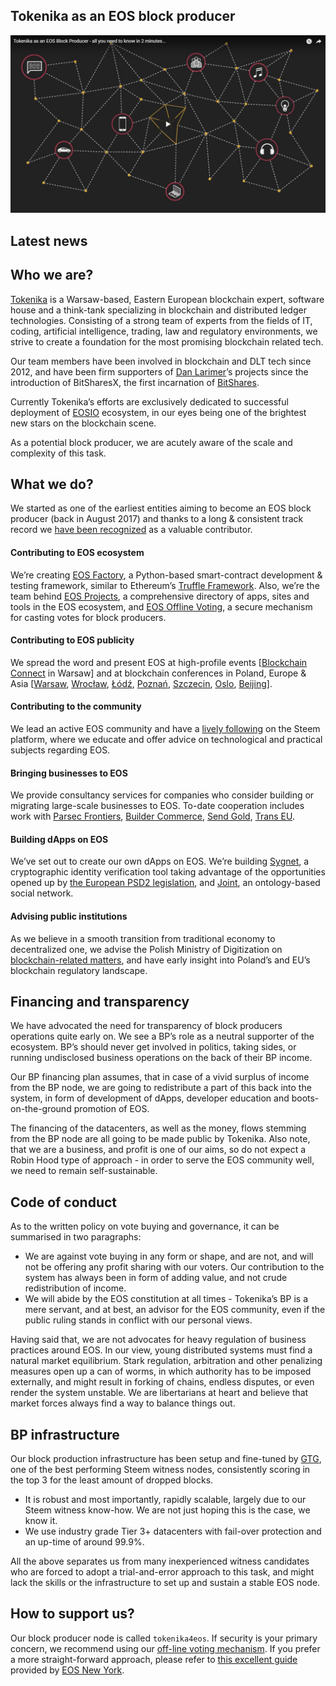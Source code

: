 ## Tokenika as an EOS block producer

![video](video.png)

## Latest news

## Who we are?

[Tokenika](https://tokenika.io/) is a Warsaw-based, Eastern European blockchain expert, software house and a think-tank specializing in blockchain and distributed ledger technologies. Consisting of a strong team of experts from the fields of IT, coding, artificial intelligence, trading, law and regulatory environments, we strive to create a foundation for the most promising blockchain related tech.

Our team members have been involved in blockchain and DLT tech since 2012, and have been firm supporters of [Dan Larimer](	https://en.wikipedia.org/wiki/Daniel_Larimer)’s projects since the introduction of BitSharesX, the first incarnation of [BitShares](https://bitshares.org/).

Currently Tokenika’s efforts are exclusively dedicated to successful deployment of [EOSIO](https://eos.io/) ecosystem, in our eyes being one of the brightest new stars on the blockchain scene.

As a potential block producer, we are acutely aware of the scale and complexity of this task.

## What we do?

We started as one of the earliest entities aiming to become an EOS block producer (back in August 2017) and thanks to a long & consistent track record we [have been recognized](https://steemit.com/eos/@eosnewyork/your-vote-matters-5-examples-of-good-block-producers) as a valuable contributor.

#### Contributing to EOS ecosystem

We’re creating [EOS Factory](https://github.com/tokenika/eosfactory), a Python-based smart-contract development & testing framework, similar to Ethereum’s [Truffle Framework](http://truffleframework.com/). Also, we’re the team behind [EOS Projects](https://eosprojects.org/), a comprehensive directory of apps, sites and tools in the EOS ecosystem, and [EOS Offline Voting](https://github.com/tokenika/secure-bp-voting), a secure mechanism for casting votes for block producers.

#### Contributing to EOS publicity

We spread the word and present EOS at high-profile events [[Blockchain Connect](http://connectwarsaw.org/) in Warsaw] and at blockchain conferences in Poland, Europe & Asia [[Warsaw](https://www.facebook.com/events/903326303125907/), [Wrocław](https://www.meetup.com/pl-pl/wroclaw-blockchain-meetup/events/246349912/?eventid=246349912), [Łódź](https://www.facebook.com/events/160585741214328/), [Poznań](https://www.facebook.com/events/873585539479089/), [Szczecin](https://www.meetup.com/pl-pl/szczecin-blockchain-meetup/events/247984199/), [Oslo](https://steemit.com/eos/@bitspace/bitspace-hosts-scandinavia-s-first-ever-eos-meetup-in-oslo-norway), [Beijing](https://medium.com/@oraclechain/2018-global-eos-developer-conference-9db444ec2cd7)].

#### Contributing to the community

We lead an active EOS community and have a [lively following](https://steemit.com/@tokenika) on the Steem platform, where we educate and offer advice on technological and practical subjects regarding EOS.

#### Bringing businesses to EOS

We provide consultancy services for companies who consider building or migrating large-scale businesses to EOS. To-date cooperation includes work with [Parsec Frontiers](http://parsecfrontiers.com/), [Builder Commerce](http://buildercommerce.com/), [Send Gold](http://sendgold.com/), [Trans EU](https://www.trans.eu/en/).

#### Building dApps on EOS

We’ve set out to create our own dApps on EOS. We’re building [Sygnet](http://sygnet.eu/), a cryptographic identity verification tool taking advantage of the opportunities opened up by [the European PSD2 legislation](https://www.evry.com/en/news/articles/psd2-the-directive-that-will-change-banking-as-we-know-it/), and [Joint](https://mail.google.com/mail/u/0/?api_endpoint=), an ontology-based social network.

#### Advising public institutions

As we believe in a smooth transition from traditional economy to decentralized one, we advise the Polish Ministry of Digitization on [blockchain-related matters](http://bitcoin.pl/wiadomosci/prawo-i-polityka/1636-powstala-grupa-robocza-ds-blockchain-i-kryptowalut-przy-knf), and have early insight into Poland’s and EU’s blockchain regulatory landscape.

## Financing and transparency

We have advocated the need for transparency of block producers operations quite early on. We see a BP’s role as a neutral supporter of the ecosystem. BP’s should never get involved in politics, taking sides, or running undisclosed business operations on the back of their BP income.

Our BP financing plan assumes, that in case of a vivid surplus of income from the BP node, we are going to redistribute a part of this back into the system, in form of development of dApps, developer education and boots-on-the-ground promotion of EOS.

The financing of the datacenters, as well as the money, flows stemming from the BP node are all going to be made public by Tokenika. Also note, that we are a business, and profit is one of our aims, so do not expect a Robin Hood type of approach - in order to serve the EOS community well, we need to remain self-sustainable.

## Code of conduct

As to the written policy on vote buying and governance, it can be summarised in two paragraphs:

- We are against vote buying in any form or shape, and are not, and will not be offering any profit sharing with our voters. Our contribution to the system has always been in form of adding value, and not crude redistribution of income.
- We will abide by the EOS constitution at all times - Tokenika’s BP is a mere servant, and at best, an advisor for the EOS community, even if the public ruling stands in conflict with our personal views.

Having said that, we are not advocates for heavy regulation of business practices around EOS. In our view, young distributed systems must find a natural market equilibrium. Stark regulation, arbitration and other penalizing measures open up a can of worms, in which authority has to be imposed externally, and might result in forking of chains, endless disputes, or even render the system unstable. We are libertarians at heart and believe that market forces always find a way to balance things out.

## BP infrastructure

Our block production infrastructure has been setup and fine-tuned by [GTG](https://steemit.com/@gtg), one of the best performing Steem witness nodes, consistently scoring in the top 3 for the least amount of dropped blocks.

- It is robust and most importantly, rapidly scalable, largely due to our Steem witness know-how. We are not just hoping this is the case, we know it.
- We use industry grade Tier 3+ datacenters with fail-over protection and an up-time of around 99.9%.

All the above separates us from many inexperienced witness candidates who are forced to adopt a trial-and-error approach to this task, and might lack the skills or the infrastructure to set up and sustain a stable EOS node.

## How to support us?

Our block producer node is called `tokenika4eos`. If security is your primary concern, we recommend using our [off-line voting mechanism](https://github.com/tokenika/secure-bp-voting). If you prefer a more straight-forward approach, please refer to [this excellent guide](https://steemit.com/eos/@eosnewyork/the-eos-mainnet-launch-survival-guide-how-to-avoid-scams) provided by [EOS New York](https://www.eosnewyork.io/).